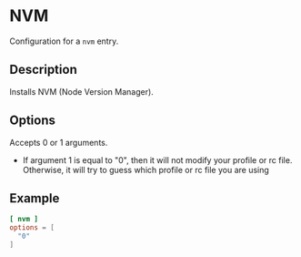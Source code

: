 # NVM

Configuration for a `nvm` entry.

## Description

Installs NVM (Node Version Manager).

## Options

Accepts 0 or 1 arguments.
- If argument 1 is equal to "0", then it will not modify your profile or rc file. Otherwise, it will try to guess which profile or rc file you are using

## Example

```toml
[ nvm ]
options = [
  "0"
]
```
